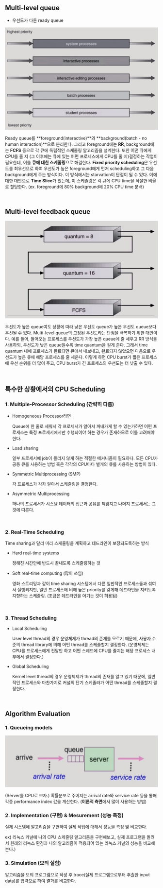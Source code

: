 ## Multi-level queue

* 우선도가 다른 ready queue

![img](../images/os_img/mulit_level_queue.png)

Ready queue를 **foreground(interactive)**와 **background(batch - no human interaction)**으로 분리한다. 그리고 foreground에는 **RR**, background에는 **FCFS** 등으로 각 큐에 독립적인 스케줄링 알고리즘을 설계한다. 또한 어떤 큐에게 CPU를 줄 지 (그 이후에는 큐에 있는 어떤 프로세스에게 CPU를 줄 지)결정하는 작업이 필요한데, 이를 **큐에 대한 스케줄링**으로 해결한다. **Fixed priority scheduling**은 우선도를 최우선으로 하여 우선도가 높은 foreground에게 먼저 scheduling하고 그 다음 background에게 주는 방식이다. 이 방식에서는 starvation이 단점이 될 수 있다. 이에 대한 대안으로 **Time Slice**가 있는데, 이 스케줄링은 각 큐에 CPU time을 적절한 비율로 할당한다. (ex. foreground에 80% background에 20% CPU time 분배)

​    

## Multi-level feedback queue

![img](../images/os_img/mulit_level_feedback_queue.png)

우선도가 높은 queue여도 상황에 따라 낮은 우선도 queue가 높은 우선도 queue보다 우선될 수 있다. Multi-level queue의 고정된 우선도라는 단점을 극복하기 위한 대안이다. 예를 들어, 들어오는 프로세스를 우선도가 가장 높은 queue에 줄 세우고 RR 방식을 사용하되, 우선도가 낮은 queue일수록 time quantum을 길게 준다. 그래서 time quantum 내에 프로세스가 완료되면 큐에서 내보내고, 완료되지 않았으면 다음으로 우선도가 높은 큐에 해당 프로세스를 줄 세운다. 이렇게 하면 CPU burst가 짧은 프로세스에 우선 순위를 더 많이 주고, CPU burst가 긴 프로세스의 우선도는 더 낮출 수 있다.

​    

## 특수한 상황에서의 CPU Scheduling

### 1. Multiple-Processor Scheduling (간략히 다룸)

* Homogeneous Processor라면

  Queue에 한 줄로 세워서 각 프로세서가 알아서 꺼내가게 할 수 있는가하면 어떤 프로세스는 특정 프로세서에서만 수행되어야 하는 경우가 존재하므로 이를 고려해야 한다.

* Load sharing

  일부 프로세서에 job이 몰리지 않게 하는 적절한 메커니즘이 필요하다. 모든 CPU가 공동 큐를 사용하는 방법 혹은 각각의 CPU마다 별개의 큐를 사용하는 방법이 있다.

* Symmetric Multiprocessing (SMP)

  각 프로세스가 각자 알아서 스케줄링을 결정한다.

* Asymmetric Multiprocessing

  하나의 프로세서가 시스템 데이터의 접근과 공유를 책임지고 나머지 프로세서는 그것에 따른다.

​    

### 2. Real-Time Scheduling

Time sharing과 달리 미리 스케줄링을 계획하고 데드라인이 보장되도록하는 방식

* Hard real-time systems

  정해진 시간안에 반드시 끝내도록 스케줄링하는 것

* Soft real-time computing (많이 쓰임)

  영화 스트리밍과 같이 time sharing 시스템에서 다른 일반적인 프로세스들과 섞여서 실행되지만, 일반 프로세스에 비해 높은 priority를 갖게해 데드라인을 지키도록 지향하는 스케줄링. (조금은 데드라인을 어기는 것이 허용됨)

​    

###  3. Thread Scheduling

* Local Scheduling

  User level thread의 경우 운영체제가 thread의 존재를 모르기 때문에, 사용자 수준의 thread library에 의해 어떤 thread를 스케줄할지 결정한다. (운영체제는 CPU를 프로세스에게 전달만 하고 어떤 스레드에 CPU를 줄지는 해당 프로세스 내부에서 결정한다.)

* Global Scheduling

  Kernel level thread의 경우 운영체제가 thread의 존재를 알고 있기 때문에, 일반적인 프로세스와 마찬가지로 커널의 단기 스케줄러가 어떤 thread를 스케줄할지 결정한다.

​    

## Algorithm Evaluation

### 1. Queueing models

![img](../images/os_img/queueing_model.png)

(Server를 CPU로 보자.) 확률분포로 주어지는 arrival rate와 service rate 등을 통해 각종 performance index 값을 계산한다. (**이론적 측면**에서 많이 사용하는 방법) 

### 2. Implementation (구현) & Mesurement (성능 측정)

실제 시스템에 알고리즘을 구현하여 실제 작업에 대해서 성능을 측정 및 비교한다.

ex) 리눅스 커널에 나의 CPU 스케줄링 알고리즘을 구현해보고, 실제 프로그램을 돌려서 원래의 리눅스 환경과 나의 알고리즘이 적용되어 있는 리눅스 커널의 성능을 비교해본다.)

### 3. Simulation (모의 실험)

알고리즘을 모의 프로그램으로 작성 후 trace(실제 프로그램으로부터 추출한 input data)를 입력으로 하여 결과를 비교한다. 